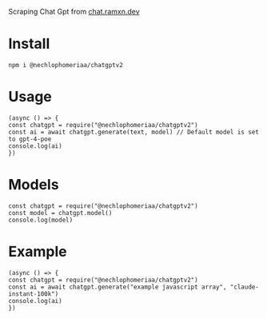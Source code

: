 Scraping Chat Gpt from [chat.ramxn.dev](https://chat.ramxn.dev/chat/)

# Install 
`npm i @nechlophomeriaa/chatgptv2`

# Usage
```
(async () => {
const chatgpt = require("@nechlophomeriaa/chatgptv2")
const ai = await chatgpt.generate(text, model) // Default model is set to gpt-4-poe
console.log(ai)
})
```

# Models
```
const chatgpt = require("@nechlophomeriaa/chatgptv2")
const model = chatgpt.model()
console.log(model)
```

# Example
```
(async () => {
const chatgpt = require("@nechlophomeriaa/chatgptv2")
const ai = await chatgpt.generate("example javascript array", "claude-instant-100k")
console.log(ai)
})
```
